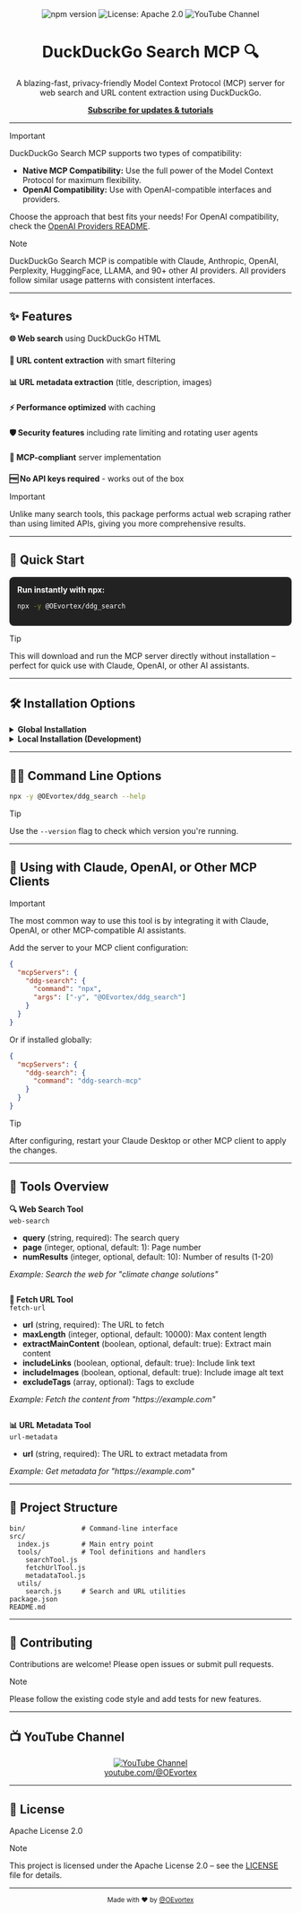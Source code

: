 <!--
  DuckDuckGo Search MCP - Modern README
  Author: @OEvortex | License: Apache 2.0
-->

<div align="center">
  <img src="https://img.shields.io/npm/v/@OEvortex/ddg_search.svg" alt="npm version" />
  <img src="https://img.shields.io/badge/License-Apache%202.0-blue.svg" alt="License: Apache 2.0" />
  <img src="https://img.shields.io/badge/YouTube-%40OEvortex-red.svg" alt="YouTube Channel" />
  <h1>DuckDuckGo Search MCP 🔍</h1>
  <p>A blazing-fast, privacy-friendly Model Context Protocol (MCP) server for web search and URL content extraction using DuckDuckGo.</p>
  <a href="https://youtube.com/@OEvortex"><strong>Subscribe for updates & tutorials</strong></a>
</div>

---

> [!IMPORTANT]
> DuckDuckGo Search MCP supports two types of compatibility:
> - <b>Native MCP Compatibility:</b> Use the full power of the Model Context Protocol for maximum flexibility.
> - <b>OpenAI Compatibility:</b> Use with OpenAI-compatible interfaces and providers.
>
> Choose the approach that best fits your needs! For OpenAI compatibility, check the <a href="webscout/Provider/OPENAI/README.md">OpenAI Providers README</a>.

> [!NOTE]
> DuckDuckGo Search MCP is compatible with Claude, Anthropic, OpenAI, Perplexity, HuggingFace, LLAMA, and 90+ other AI providers. All providers follow similar usage patterns with consistent interfaces.

---

## ✨ Features

<div style="display: flex; flex-wrap: wrap; gap: 1.5em;">
  <div><b>🌐 Web search</b> using DuckDuckGo HTML</div>
  <div><b>📄 URL content extraction</b> with smart filtering</div>
  <div><b>📊 URL metadata extraction</b> (title, description, images)</div>
  <div><b>⚡ Performance optimized</b> with caching</div>
  <div><b>🛡️ Security features</b> including rate limiting and rotating user agents</div>
  <div><b>🔌 MCP-compliant</b> server implementation</div>
  <div><b>🆓 No API keys required</b> - works out of the box</div>
</div>

> [!IMPORTANT]
> Unlike many search tools, this package performs actual web scraping rather than using limited APIs, giving you more comprehensive results.

---

## 🚀 Quick Start

<div style="background: #222; color: #fff; padding: 1em; border-radius: 8px;">
<b>Run instantly with npx:</b>

```bash
npx -y @OEvortex/ddg_search
```
</div>

> [!TIP]
> This will download and run the MCP server directly without installation – perfect for quick use with Claude, OpenAI, or other AI assistants.

---

## 🛠️ Installation Options

<details>
<summary><b>Global Installation</b></summary>

```bash
npm install -g @OEvortex/ddg_search
```

Run globally:

```bash
ddg-search-mcp
```

</details>

<details>
<summary><b>Local Installation (Development)</b></summary>

```bash
git clone https://github.com/OEvortex/ddg_search.git
cd ddg_search
npm install
npm start
```

</details>

---

## 🧑‍💻 Command Line Options

```bash
npx -y @OEvortex/ddg_search --help
```

> [!TIP]
> Use the <code>--version</code> flag to check which version you're running.

---

## 🤖 Using with Claude, OpenAI, or Other MCP Clients

> [!IMPORTANT]
> The most common way to use this tool is by integrating it with Claude, OpenAI, or other MCP-compatible AI assistants.

Add the server to your MCP client configuration:

```json
{
  "mcpServers": {
    "ddg-search": {
      "command": "npx",
      "args": ["-y", "@OEvortex/ddg_search"]
    }
  }
}
```

Or if installed globally:

```json
{
  "mcpServers": {
    "ddg-search": {
      "command": "ddg-search-mcp"
    }
  }
}
```

> [!TIP]
> After configuring, restart your Claude Desktop or other MCP client to apply the changes.

---

## 🧰 Tools Overview

<div style="display: flex; flex-wrap: wrap; gap: 2em;">
  <div>
    <b>🔍 Web Search Tool</b><br/>
    <code>web-search</code><br/>
    <ul>
      <li><b>query</b> (string, required): The search query</li>
      <li><b>page</b> (integer, optional, default: 1): Page number</li>
      <li><b>numResults</b> (integer, optional, default: 10): Number of results (1-20)</li>
    </ul>
    <i>Example: Search the web for "climate change solutions"</i>
  </div>
  <div>
    <b>📄 Fetch URL Tool</b><br/>
    <code>fetch-url</code><br/>
    <ul>
      <li><b>url</b> (string, required): The URL to fetch</li>
      <li><b>maxLength</b> (integer, optional, default: 10000): Max content length</li>
      <li><b>extractMainContent</b> (boolean, optional, default: true): Extract main content</li>
      <li><b>includeLinks</b> (boolean, optional, default: true): Include link text</li>
      <li><b>includeImages</b> (boolean, optional, default: true): Include image alt text</li>
      <li><b>excludeTags</b> (array, optional): Tags to exclude</li>
    </ul>
    <i>Example: Fetch the content from "https://example.com"</i>
  </div>
  <div>
    <b>📊 URL Metadata Tool</b><br/>
    <code>url-metadata</code><br/>
    <ul>
      <li><b>url</b> (string, required): The URL to extract metadata from</li>
    </ul>
    <i>Example: Get metadata for "https://example.com"</i>
  </div>
</div>

---

## 📁 Project Structure

```text
bin/              # Command-line interface
src/
  index.js        # Main entry point
  tools/          # Tool definitions and handlers
    searchTool.js
    fetchUrlTool.js
    metadataTool.js
  utils/
    search.js     # Search and URL utilities
package.json
README.md
```

---

## 🤝 Contributing

Contributions are welcome! Please open issues or submit pull requests.

> [!NOTE]
> Please follow the existing code style and add tests for new features.

---

## 📺 YouTube Channel

<div align="center">
  <a href="https://youtube.com/@OEvortex"><img src="https://img.shields.io/badge/YouTube-%40OEvortex-red.svg" alt="YouTube Channel" /></a>
  <br/>
  <a href="https://youtube.com/@OEvortex">youtube.com/@OEvortex</a>
</div>

---

## 📄 License

Apache License 2.0

> [!NOTE]
> This project is licensed under the Apache License 2.0 – see the <a href="LICENSE">LICENSE</a> file for details.

---

<div align="center">
  <sub>Made with ❤️ by <a href="https://youtube.com/@OEvortex">@OEvortex</a></sub>
</div>
